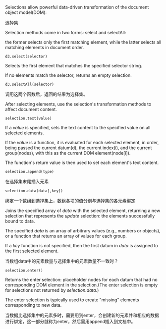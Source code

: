 Selections allow powerful data-driven transformation of the document object model(DOM):

选择集

Selection methods come in two forms: select and selectAll:

the former selects only the first matching element, while the latter selects all matching elements in document order.

`d3.select(selector)`

Selects the first element that matches the specified selector string.

If no elements match the selector, returns an empty selection.

`d3.selectAll(selector)`

调用这两个函数后，返回的结果为选择集。

After selecting elements, use the selection's transformation methods to affect document content.

`selection.text(value)`

If a *value* is specified, sets the text content to the specified value on all selected elements.

If the *value* is a function, it is evaluated for each selected element, in order, being passed the current datum(d), the current index(i), and the current group(nodes), with this as the current DOM element(node[i]).
 
The function's return value is then used to set each element's text content.

`selection.append(type)`

在选择集末尾插入元素

`selection.data(data[,key])`

绑定一个数组到选择集上，数组各项的值分别与选择集的各元素绑定

Joins the specified array of *data* with the selected element, returning a new selection that represents the *update* selection: the elements successfully bound to data.

The specified *data* is an array of arbitrary values (e.g., numbers or objects), or a function that returns an array of values for each group.

If a *key* function is not specified, then the first datum in *data* is assigned to the first selected element.

当数组data中的元素数量与选择集中的元素数量不一致时？

`selection.enter()`

Returns the enter selection: placeholder nodes for each datum that had no corresponding DOM element in the selection.(The enter selection is empty for selections not returned by *selection.data*.)
  
The enter selection is typically used to create "missing" elements corresponding to new data.

当数据比选择集中的元素多时，需要用到enter，会创建新的元素并和相应的数据进行绑定，这一部分就称为enter，然后需用append插入到文档中。